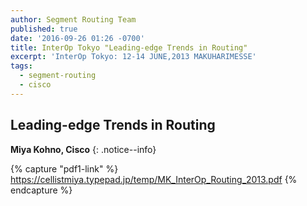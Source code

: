 ```yaml
---
author: Segment Routing Team
published: true
date: '2016-09-26 01:26 -0700'
title: InterOp Tokyo "Leading-edge Trends in Routing"
excerpt: 'InterOp Tokyo: 12-14 JUNE,2013 MAKUHARIMESSE'
tags:
  - segment-routing
  - cisco
---
```


## Leading-edge Trends in Routing

**Miya Kohno, Cisco**
{: .notice--info}  


{% capture "pdf1-link" %}
https://cellistmiya.typepad.jp/temp/MK_InterOp_Routing_2013.pdf
{% endcapture %}

<div id="pdf1"></div>
<script>
        PDFObject.embed("{{ pdf1-link }}",
                        "#pdf1",
                        {height: "500px"});
</script>
